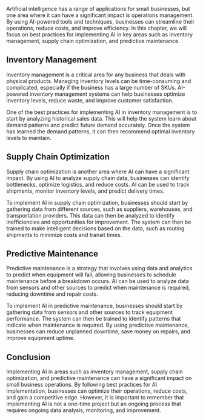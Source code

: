 

Artificial intelligence has a range of applications for small businesses, but one area where it can have a significant impact is operations management. By using AI-powered tools and techniques, businesses can streamline their operations, reduce costs, and improve efficiency. In this chapter, we will focus on best practices for implementing AI in key areas such as inventory management, supply chain optimization, and predictive maintenance.

Inventory Management
--------------------

Inventory management is a critical area for any business that deals with physical products. Managing inventory levels can be time-consuming and complicated, especially if the business has a large number of SKUs. AI-powered inventory management systems can help businesses optimize inventory levels, reduce waste, and improve customer satisfaction.

One of the best practices for implementing AI in inventory management is to start by analyzing historical sales data. This will help the system learn about demand patterns and predict future demand accurately. Once the system has learned the demand patterns, it can then recommend optimal inventory levels to maintain.

Supply Chain Optimization
-------------------------

Supply chain optimization is another area where AI can have a significant impact. By using AI to analyze supply chain data, businesses can identify bottlenecks, optimize logistics, and reduce costs. AI can be used to track shipments, monitor inventory levels, and predict delivery times.

To implement AI in supply chain optimization, businesses should start by gathering data from different sources, such as suppliers, warehouses, and transportation providers. This data can then be analyzed to identify inefficiencies and opportunities for improvement. The system can then be trained to make intelligent decisions based on the data, such as routing shipments to minimize costs and transit times.

Predictive Maintenance
----------------------

Predictive maintenance is a strategy that involves using data and analytics to predict when equipment will fail, allowing businesses to schedule maintenance before a breakdown occurs. AI can be used to analyze data from sensors and other sources to predict when maintenance is required, reducing downtime and repair costs.

To implement AI in predictive maintenance, businesses should start by gathering data from sensors and other sources to track equipment performance. The system can then be trained to identify patterns that indicate when maintenance is required. By using predictive maintenance, businesses can reduce unplanned downtime, save money on repairs, and improve equipment uptime.

Conclusion
----------

Implementing AI in areas such as inventory management, supply chain optimization, and predictive maintenance can have a significant impact on small business operations. By following best practices for AI implementation, businesses can optimize their operations, reduce costs, and gain a competitive edge. However, it is important to remember that implementing AI is not a one-time project but an ongoing process that requires ongoing data analysis, monitoring, and improvement.
